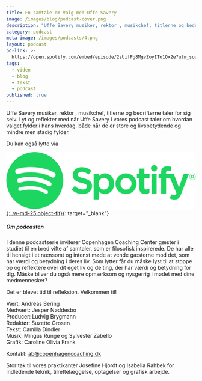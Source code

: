 ```yaml
---
title: En samtale om Valg med Uffe Savery
image: /images/blog/podcast-cover.png
description: "Uffe Savery musiker, rektor , musikchef, titlerne og bedrifterne taler for sig selv. Lyt og reflekter med når Uffe Savery i vores podcast taler om hvordan valget fylder i hans hverdag. både når de er store og livsbetydende og mindre men stadig fylder."
category: podcast
meta-image: /images/podcasts/4.png
layout: podcast
pd-link: >-
  https://open.spotify.com/embed/episode/2sUifFg8MgvZoyITo1Ox2e?utm_source=generator
tags:
  - viden
  - blog
  - tekst
  - podcast
published: true
---
```

Uffe Savery musiker, rektor , musikchef, titlerne og bedrifterne taler for sig selv. Lyt og reflekter med når Uffe Savery i vores podcast taler om hvordan valget fylder i hans hverdag. både når de er store og livsbetydende og mindre men stadig fylder.

Du kan også lytte via

[![Lyt til SamtaleRummet via Spotify](/images/podcasts/spotify.png "Lyt til SamtaleRummet via Spotify"){: .w-md-25.object-fit}](https://open.spotify.com/episode/2sUifFg8MgvZoyITo1Ox2e){: target="_blank"}

##### Om podcasten

I denne podcastserie inviterer Copenhagen Coaching Center gæster i studiet til en bred vifte af samtaler, som er filosofisk inspirerede. De har alle til hensigt i et nænsomt og intenst møde at vende gæsterne mod det, som har værdi og betydning i deres liv. Som lytter får du måske lyst til at stoppe op og reflektere over dit eget liv og de ting, der har værdi og betydning for dig. Måske bliver du også mere opmærksom og nysgerrig i mødet med dine medmennesker?

Det er blevet tid til refleksion. Velkommen til!

Vært: Andreas Bering<br>Medvært: Jesper Nøddesbo<br>Producer: Ludvig Brygmann<br>Redaktør: Suzette Grosen<br>Tekst: Camilla Dindler<br>Musik: Mingus Runge og Sylvester Zabello<br>Grafik: Caroline Olivia Frank

Kontakt: ab@copenhagencoaching.dk

Stor tak til vores praktikanter Josefine Hjordt og Isabella Rahbek for indledende teknik, tilrettelæggelse, optagelser og grafisk arbejde.